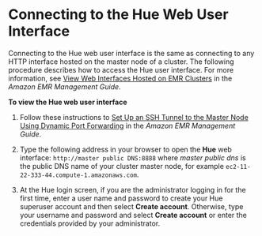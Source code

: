 # Connecting to the Hue Web User Interface<a name="accessing-hue"></a>

Connecting to the Hue web user interface is the same as connecting to any HTTP interface hosted on the master node of a cluster\. The following procedure describes how to access the Hue user interface\. For more information, see [View Web Interfaces Hosted on EMR Clusters](https://docs.aws.amazon.com/emr/latest/ManagementGuide/emr-web-interfaces.html) in the *Amazon EMR Management Guide*\.

**To view the Hue web user interface**

1. Follow these instructions to [Set Up an SSH Tunnel to the Master Node Using Dynamic Port Forwarding](https://docs.aws.amazon.com/emr/latest/ManagementGuide/emr-ssh-tunnel.html) in the *Amazon EMR Management Guide*\.

1. Type the following address in your browser to open the **Hue** web interface: `http://master public DNS:8888` where *master public dns* is the public DNS name of your cluster master node, for example `ec2-11-22-333-44.compute-1.amazonaws.com`\.

1. At the Hue login screen, if you are the administrator logging in for the first time, enter a user name and password to create your Hue superuser account and then select **Create account**\. Otherwise, type your username and password and select **Create account** or enter the credentials provided by your administrator\.